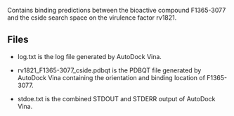 Contains binding predictions between the bioactive compound F1365-3077 and the cside search space on the virulence factor rv1821.

## Files

- log.txt is the log file generated by AutoDock Vina.

- rv1821_F1365-3077_cside.pdbqt is the PDBQT file generated by AutoDock Vina containing the orientation and binding location of F1365-3077.

- stdoe.txt is the combined STDOUT and STDERR output of AutoDock Vina.

